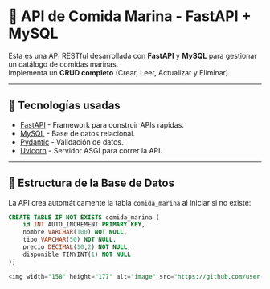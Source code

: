 # 🍤 API de Comida Marina - FastAPI + MySQL

Esta es una API RESTful desarrollada con **FastAPI** y **MySQL** para gestionar un catálogo de comidas marinas.  
Implementa un **CRUD completo** (Crear, Leer, Actualizar y Eliminar).

---

## 🚀 Tecnologías usadas
- [FastAPI](https://fastapi.tiangolo.com/) - Framework para construir APIs rápidas.
- [MySQL](https://www.mysql.com/) - Base de datos relacional.
- [Pydantic](https://docs.pydantic.dev/) - Validación de datos.
- [Uvicorn](https://www.uvicorn.org/) - Servidor ASGI para correr la API.

---

## 📂 Estructura de la Base de Datos

La API crea automáticamente la tabla `comida_marina` al iniciar si no existe:

```sql
CREATE TABLE IF NOT EXISTS comida_marina (
    id INT AUTO_INCREMENT PRIMARY KEY,
    nombre VARCHAR(100) NOT NULL,
    tipo VARCHAR(50) NOT NULL,
    precio DECIMAL(10,2) NOT NULL,
    disponible TINYINT(1) NOT NULL
);

<img width="158" height="177" alt="image" src="https://github.com/user-attachments/assets/ef2eaa68-7c31-4a0b-9b51-df6abaed0e0e" />

